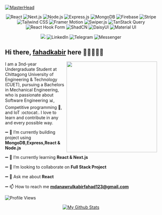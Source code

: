 [![MasterHead](https://i.ibb.co/M7HvktK/linkedin-cover.png)](https://rishavchanda.io)

<p align="center">
  
<img alt="React" src="https://img.shields.io/badge/-React-45b8d8?style=flat-square&logo=react&logoColor=white" />
<img alt="Next.js" src="https://img.shields.io/badge/-Next.js-000000?style=flat-square&logo=nextdotjs&logoColor=white" />
<img alt="Node.js" src="https://img.shields.io/badge/-Node.js-43853d?style=flat-square&logo=nodedotjs&logoColor=white" />
<img alt="Express.js" src="https://img.shields.io/badge/-Express.js-000000?style=flat-square&logo=express&logoColor=white" />
<img alt="MongoDB" src="https://img.shields.io/badge/-MongoDB-47A248?style=flat-square&logo=mongodb&logoColor=white" />
<img alt="Firebase" src="https://img.shields.io/badge/-Firebase-FFCA28?style=flat-square&logo=firebase&logoColor=white" />
<img alt="Stripe" src="https://img.shields.io/badge/-Stripe-008CDD?style=flat-square&logo=stripe&logoColor=white" />
<img alt="Tailwind CSS" src="https://img.shields.io/badge/-Tailwind%20CSS-38B2AC?style=flat-square&logo=tailwindcss&logoColor=white" />
<img alt="Framer Motion" src="https://img.shields.io/badge/-Framer%20Motion-0055FF?style=flat-square&logo=framer&logoColor=white" />
<img alt="Swiper.js" src="https://img.shields.io/badge/-Swiper.js-6332F6?style=flat-square&logo=swiper&logoColor=white" />
<img alt="TanStack Query" src="https://img.shields.io/badge/-TanStack%20Query-FF4154?style=flat-square&logo=reactquery&logoColor=white" />
<img alt="React Hook Form" src="https://img.shields.io/badge/-React%20Hook%20Form-EC5990?style=flat-square&logo=reacthookform&logoColor=white" />
<img alt="ShadCN" src="https://img.shields.io/badge/-ShadCN-3178C6?style=flat-square&logo=shadcn&logoColor=white" />
<img alt="DaisyUI" src="https://img.shields.io/badge/-DaisyUI-FF6A00?style=flat-square&logo=daisyui&logoColor=white" />
<img alt="Material UI" src="https://img.shields.io/badge/-Material%20UI-007FFF?style=flat-square&logo=mui&logoColor=white" />

</p>


<p align="center">
    <img src="https://img.shields.io/badge/-@mdanawrulkabirfahad123-c14438?style=flat-square&logo=gmail&logoColor=white" href="https://mail.google.com/mail/u/0/?fs=1&tf=cm&source=mailto&to=mdanawrulkabirfahad123@gmail.com" />
    <img alt="LinkedIn" src="https://img.shields.io/badge/-anawrulkabir-0072b1?style=flat-square&logo=linkedin&logoColor=white" href="https://www.linkedin.com/in/anawrulkabir/"/>
    <img alt="Telegram" src="https://img.shields.io/badge/-@daftdey-0088CC?style=flat-square&logo=telegram&logoColor=white" />
    <img alt="Messenger" src="https://img.shields.io/badge/-Messenger-0078FF?style=flat-square&logo=messenger&logoColor=white" href="https://www.facebook.com/profile.php?id=100073283195770"/>
</p>





 ## Hi there, [fahadkabir](https://fahadkabir.me) here 👋🏼👨🏻‍💻         


<a href="https://samujjwaal.me/"><img src="https://github.com/samujjwaal/samujjwaal/raw/master/etc/laptop.png" align="right" height="300" /></a>




I am a 3nd-year Undergraduate Student at Chittagong University of Engineering & Technology (CUET), pursuing a Bachelors in Mechanical Engineering, who is passionate about Software Engineering :bar_chart:, Competitive programming :snake:, and IoT :octocat:. I love to learn and contribute in any and every possible way.

➖ 🔭 I’m currently building project using **MongoDB,Express,React & Node.js**

➖ 🌱 I’m currently learning **React & Next.js**

➖ 👯 I’m looking to collaborate on **Full Stack Project**

➖ 💬 Ask me about **React**

➖ 📫 How to reach me **mdanawrulkabirfahad123@gmail.com**






  ![Profile Views](https://komarev.com/ghpvc/?username=anawrulkabir&color=blue)


<div align="center">
    <a href="https://github.com/anawrulkabir">
        <img src="https://github-readme-stats.vercel.app/api?username=anawrulkabir&show_icons=true&title_color=fff&icon_color=79ff97&text_color=9f9f9f&bg_color=151515" alt="My Github Stats" />
    </a>
</div>






